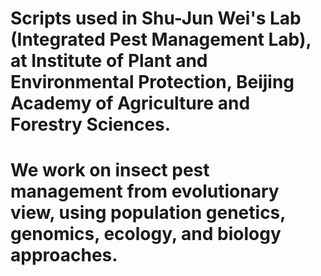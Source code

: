 # Scripts used in Shu-Jun Wei's Lab (Integrated Pest Management Lab), at Institute of Plant and Environmental Protection, Beijing Academy of Agriculture and Forestry Sciences.
# We work on insect pest management from evolutionary view, using population genetics, genomics, ecology, and biology approaches.
